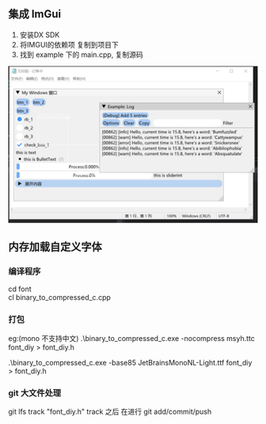 
## 集成 ImGui

1. 安装DX SDK
2. 将IMGUI的依赖项 复制到项目下
3. 找到 example 下的 main.cpp, 复制源码 

![example](https://raw.githubusercontent.com/marlkiller/imgui_dev/main/md/1651486811198.jpg)


## 内存加载自定义字体
### 编译程序
cd font  
cl binary_to_compressed_c.cpp

### 打包
eg:(mono 不支持中文)
.\binary_to_compressed_c.exe -nocompress msyh.ttc font_diy > font_diy.h 

.\binary_to_compressed_c.exe -base85 JetBrainsMonoNL-Light.ttf font_diy > font_diy.h

### git 大文件处理
git lfs track "font_diy.h"
track 之后 在进行 git add/commit/push
